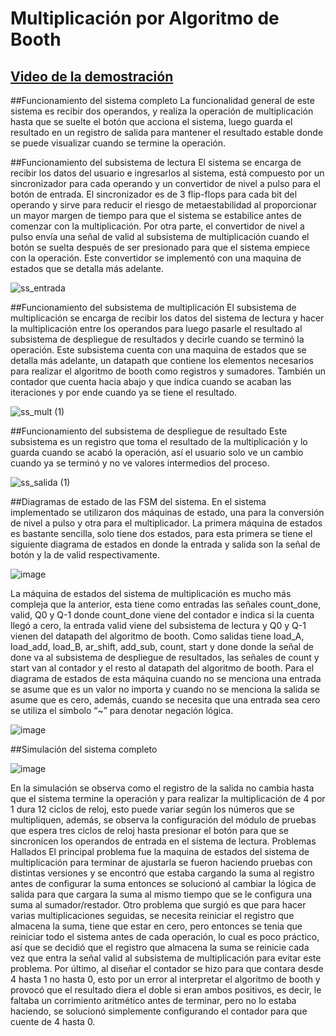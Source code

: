 # Multiplicación por Algoritmo de Booth

## [Video de la demostración](https://youtu.be/R0FzU-s2TFQ)

##Funcionamiento del sistema completo
La funcionalidad general de este sistema es recibir dos operandos, y realiza la operación de multiplicación hasta que se suelte el botón que acciona el sistema, luego guarda el resultado en un registro de salida para mantener el resultado estable donde se puede visualizar cuando se termine la operación. 

##Funcionamiento del subsistema de lectura
El sistema se encarga de recibir los datos del usuario e ingresarlos al sistema, está compuesto por un sincronizador para cada operando y un convertidor de nivel a pulso para el botón de entrada. 
El sincronizador es de 3 flip-flops para cada bit del operando y sirve para reducir el riesgo de metaestabilidad al proporcionar un mayor margen de tiempo para que el sistema se estabilice antes de comenzar con la multiplicación. 
Por otra parte, el convertidor de nivel a pulso envía una señal de valid al subsistema de multiplicación cuando el botón se suelta después de ser presionado para que el sistema empiece con la operación. Este convertidor se implementó con una maquina de estados que se detalla más adelante.

![ss_entrada](https://github.com/dl-2-23/tarea3-griii5/assets/143150841/7f2dac9b-102f-4e9b-95fe-828eba3735b9)

##Funcionamiento del subsistema de multiplicación
El subsistema de multiplicación se encarga de recibir los datos del sistema de lectura y hacer la multiplicación entre los operandos para luego pasarle el resultado al subsistema de despliegue de resultados y decirle cuando se terminó la operación.
Este subsistema cuenta con una maquina de estados que se detalla más adelante, un datapath que contiene los elementos necesarios para realizar el algoritmo de booth como registros y sumadores. También un contador que cuenta hacia abajo y que indica cuando se acaban las iteraciones y por ende cuando ya se tiene el resultado.

![ss_mult (1)](https://github.com/dl-2-23/tarea3-griii5/assets/143150841/4237d3bc-7eb4-4334-b983-4aac939669b2)

##Funcionamiento del subsistema de despliegue de resultado
Este subsistema es un registro que toma el resultado de la multiplicación y lo guarda cuando se acabó la operación, así el usuario solo ve un cambio cuando ya se terminó y no ve valores intermedios del proceso.

![ss_salida (1)](https://github.com/dl-2-23/tarea3-griii5/assets/143150841/e1552038-f06e-4af4-b4a3-628a76725462)

##Diagramas de estado de las FSM del sistema.
En el sistema implementado se utilizaron dos máquinas de estado, una para la conversión de nivel a pulso y otra para el multiplicador. 
La primera máquina de estados es bastante sencilla, solo tiene dos estados, para esta primera se tiene el siguiente diagrama de estados en donde la entrada y salida son la señal de botón y la de valid respectivamente.

![image](https://github.com/dl-2-23/tarea3-griii5/assets/143150841/f9fd9f61-dacd-49fd-a23e-43e7dc3fdba1)

La máquina de estados del sistema de multiplicación es mucho más compleja que la anterior, esta tiene como entradas las señales count_done, valid, Q0 y Q-1 donde count_done viene del contador e indica si la cuenta llegó a cero, la entrada valid viene del subsistema de lectura y Q0 y Q-1 vienen del datapath del algoritmo de booth. Como salidas tiene load_A, load_add, load_B, ar_shift, add_sub, count, start y done donde la señal de done va al subsistema de despliegue de resultados, las señales de count y start van al contador y el resto al datapath del algoritmo de booth.
Para el diagrama de estados de esta máquina cuando no se menciona una entrada se asume que es un valor no importa y cuando no se menciona la salida se asume que es cero, además, cuando se necesita que una entrada sea cero se utiliza el símbolo “~” para denotar negación lógica.

![image](https://github.com/dl-2-23/tarea3-griii5/assets/143150841/cb3c47b0-3574-4db4-bd24-ae9e67a65d46)

##Simulación del sistema completo

![image](https://github.com/dl-2-23/tarea3-griii5/assets/143150841/92950cea-b6ae-4088-9b43-cf3744b0a33d)

En la simulación se observa como el registro de la salida no cambia hasta que el sistema termine la operación y para realizar la multiplicación de 4 por 1 dura 12 ciclos de reloj, esto puede variar según los números que se multipliquen, además, se observa la configuración del módulo de pruebas que espera tres ciclos de reloj hasta presionar el botón para que se sincronicen los operandos de entrada en el sistema de lectura.
Problemas Hallados
El principal problema fue la maquina de estados del sistema de multiplicación para terminar de ajustarla se fueron haciendo pruebas con distintas versiones y se encontró que estaba cargando la suma al registro antes de configurar la suma entonces se solucionó al cambiar la lógica de salida para que cargara la suma al mismo tiempo que se le configura una suma al sumador/restador.
Otro problema que surgió es que para hacer varias multiplicaciones seguidas, se necesita reiniciar el registro que almacena la suma, tiene que estar en cero, pero entonces se tenia que reiniciar todo el sistema antes de cada operación, lo cual es poco práctico, así que se decidió que el registro que almacena la suma se reinicie cada vez que entra la señal valid al subsistema de multiplicación para evitar este problema.
Por último, al diseñar el contador se hizo para que contara desde 4 hasta 1 no hasta 0, esto por un error al interpretar el algoritmo de booth y provocó que el resultado diera el doble si eran ambos positivos, es decir, le faltaba un corrimiento aritmético antes de terminar, pero no lo estaba haciendo, se solucionó simplemente configurando el contador para que cuente de 4 hasta 0.

